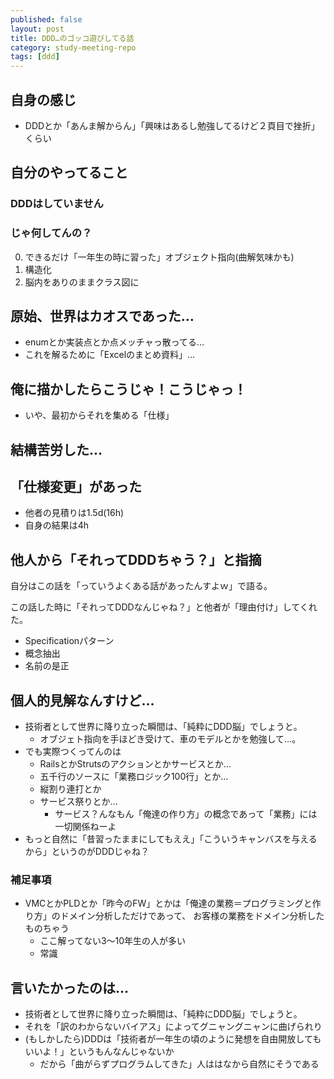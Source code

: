 ```yaml
---
published: false
layout: post
title: DDD…のゴッコ遊びしてる話
category: study-meeting-repo
tags: [ddd]
---
```


## 自身の感じ

+ DDDとか「あんま解からん」「興味はあるし勉強してるけど２頁目で挫折」くらい



## 自分のやってること

### DDDはしていません

### じゃ何してんの？

0. できるだけ「一年生の時に習った」オブジェクト指向(曲解気味かも)
0. 構造化
0. 脳内をありのままクラス図に

## 原始、世界はカオスであった…

+ enumとか実装点とか点メッチャっ散ってる…
+ これを解るために「Excelのまとめ資料」…


## 俺に描かしたらこうじゃ！こうじゃっ！

+ いや、最初からそれを集める「仕様」

## 結構苦労した…

## 「仕様変更」があった

+ 他者の見積りは1.5d(16h)
+ 自身の結果は4h

## 他人から「それってDDDちゃう？」と指摘

自分はこの話を「っていうよくある話があったんすよｗ」で語る。

この話した時に「それってDDDなんじゃね？」と他者が「理由付け」してくれた。

+ Specificationパターン
+ 概念抽出
+ 名前の是正

## 個人的見解なんすけど…

+ 技術者として世界に降り立った瞬間は、「純粋にDDD脳」でしょうと。
  + オブジェト指向を手ほどき受けて、車のモデルとかを勉強して…。
+ でも実際つくってんのは
  + RailsとかStrutsのアクションとかサービスとか…
  + 五千行のソースに「業務ロジック100行」とか…
  + 縦割り連打とか
  + サービス祭りとか…
    + サービス？んなもん「俺達の作り方」の概念であって「業務」には一切関係ねーよ
+ もっと自然に「昔習ったままにしてもええ」「こういうキャンバスを与えるから」というのがDDDじゃね？

### 補足事項

+ VMCとかPLDとか「昨今のFW」とかは「俺達の業務＝プログラミングと作り方」のドメイン分析しただけであって、
  お客様の業務をドメイン分析したものちゃう 
  + ここ解ってない3〜10年生の人が多い
  + 常識

## 言いたかったのは…

+ 技術者として世界に降り立った瞬間は、「純粋にDDD脳」でしょうと。
+ それを「訳のわからないバイアス」によってグニャングニャンに曲げられり
+ (もしかしたら)DDDは「技術者が一年生の頃のように発想を自由開放してもいいよ！」というもんなんじゃないか
  + だから「曲がらずプログラムしてきた」人ははなから自然にそうである

